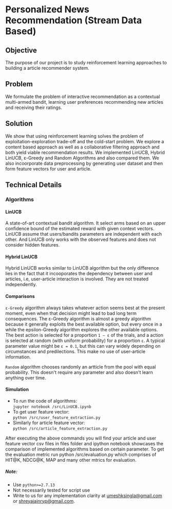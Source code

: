 # Personalized News Recommendation (Stream Data Based)

## Objective
The purpose of our project is to study reinforcement learning approaches to building a article recommender system. 

## Problem 
We formulate the problem of interactive recommendation as a contextual multi-armed bandit, learning user preferences recommending new articles and receiving their ratings. 

## Solution

We show that using reinforcement learning solves the problem of exploitation-exploration trade-off and the cold-start problem. We explore a content based approach as well as a collaborative filtering approach and both yield viable recommendation results. We implemented LinUCB, Hybrid LinUCB, ε-Greedy and Random Algorithms and also compared them. We also incoorporate data preprocessing by generating user dataset and then form feature vectors for user and article.

## Technical Details

### Algorithms

#### LinUCB
A state-of-art contextual bandit algorithm. It select arms based on an upper confidence bound of the estimated reward with given context vectors. LinUCB assume that users/bandits parameters are independent with each other. And LinUCB only works with the observed features and does not consider hidden features.

#### Hybrid LinUCB
Hybrid LinUCB works similar to LinUCB algorithm but the only difference lies in the fact that it incooporates the dependency between user and articles, i.e, user-article interaction is involved. They are not treated independently.

#### Comparisons
`ε-Greedy` algorithm always takes whatever action seems best at the present moment, even when that decision might lead to bad long term consequences. The ε-Greedy algorithm is almost a greedy algorithm because it generally exploits the best available option, but every once in a while the epsilon-Greedy algorithm explores the other available options. The best action is selected for a proportion `1 − ε` of the trials, and a action is selected at random (with uniform probability) for a proportion `ε`. A typical parameter value might be `ε = 0.1`, but this can vary widely depending on circumstances and predilections. This make no use of user-article information.

`Random` algorithm chooses randomly an artticle from the pool with equal probability. This doesn't require any parameter and also doesn't learn anything over time.

#### Simulation
* To run the code of algorithms:  
`jupyter notebook /src/LinUCB.ipynb`
* To get user feature vector:  
`python /src/user_feature_extraction.py`
* Similarly for article feature vector:  
`python /src/article_feature_extraction.py`

After executing the above commands you will find your article and user feature vector csv files in files folder and ipython notebook showcases the comparison of implemented algorithms based on certain parameter. To get the evaluation metric run python /src/evaluation.py which comprises of HIT@K, NDCG@K, MAP and many other mtrics for evaluation.

##### Note: 
* Use `python>=2.7.13`
* Not necessarily tested for script use
* Write to us for any implementation clarity at umeshksingla@gmail.com or shreyajainryp@gmail.com.
